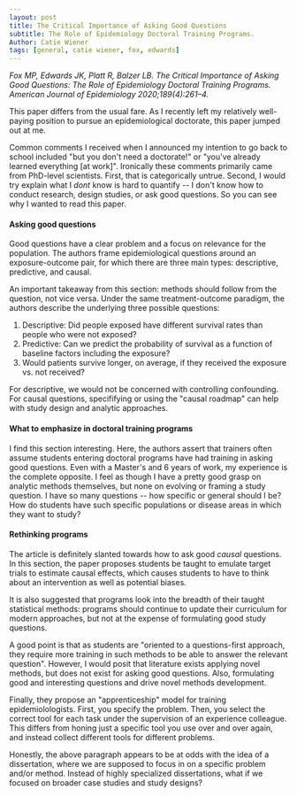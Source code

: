 ```yaml
---
layout: post
title: The Critical Importance of Asking Good Questions
subtitle: The Role of Epidemiology Doctoral Training Programs. 
Author: Catie Wiener
tags: [general, catie wiener, fox, edwards]
---
```


_Fox MP, Edwards JK, Platt R, Balzer LB. The Critical Importance of Asking Good Questions: The Role of Epidemiology Doctoral Training Programs. American Journal of Epidemiology 2020;189(4):261–4._ 


This paper differs from the usual fare. As I recently left my relatively well-paying position to pursue an epidemiological doctorate, this paper jumped out at me. 

Common comments I received when I announced my intention to go back to school included "but you don't need a doctorate!" or "you've already learned everything [at work]". Ironically these comments primarily came from PhD-level scientists. First, that is categorically untrue. Second, I would try explain what I _dont_ know is hard to quantify -- I don't know how to conduct research, design studies, or ask good questions. So you can see why I wanted to read this paper. 

#### Asking good questions

Good questions have a clear problem and a focus on relevance for the population. The authors frame epidemiological questions around an exposure-outcome pair, for which there are three main types: descriptive, predictive, and causal. 

An important takeaway from this section: methods should follow from the question, not vice versa. Under the same treatment-outcome paradigm, the authors describe the underlying three possible questions:

1. Descriptive: Did people exposed have different survival rates than people who were not exposed? 
2. Predictive: Can we predict the probability of survival as a function of baseline factors including the exposure?
3. Would patients survive longer, on average, if they received the exposure vs. not received?

For descriptive, we would not be concerned with controlling confounding. For causal questions, specififying or using the "causal roadmap" can help with study design and analytic approaches. 

#### What to emphasize in doctoral training programs

I find this section interesting. Here, the authors assert that trainers often assume students entering doctoral programs have had training in asking good questions. Even with a Master's and 6 years of work, my experience is the complete opposite. I feel as though I have a pretty good grasp on analytic methods themselves, but none on evolving or framing a study question. I have so many questions -- how specific or general should I be? How do students have such specific populations or disease areas in which they want to study? 

#### Rethinking programs

The article is definitely slanted towards how to ask good _causal_ questions. In this section, the paper proposes students be taught to emulate target trials to estimate causal effects, which causes students to have to think about an intervention as well as potential biases. 

It is also suggested that programs look into the breadth of their taught statistical methods: programs should continue to update their curriculum for modern approaches, but not at the expense of formulating good study questions. 

A good point is that as students are "oriented to a questions-first approach, they require more training in such methods to be able to answer the relevant question". However, I would posit that literature exists applying novel methods, but does not exist for asking good questions. Also, formulating good and interesting questions and drive novel methods development.

Finally, they propose an "apprenticeship" model for training epidemiolologists. First, you specify the problem. Then, you select the correct tool for each task under the supervision of an experience colleague. This differs from honing just a specific tool you use over and over again, and instead collect different tools for different problems.

Honestly, the above paragraph appears to be at odds with the idea of a dissertation, where we are supposed to focus in on a specific problem and/or method. Instead of highly specialized dissertations, what if we focused on broader case studies and study designs?

